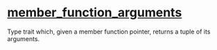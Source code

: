 # [member_function_arguments](member_function_arguments.hpp)

Type trait which, given a member function pointer, returns a tuple of its arguments.